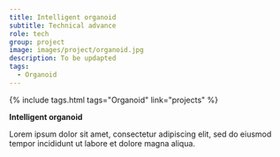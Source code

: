 ```yaml
---
title: Intelligent organoid
subtitle: Technical advance
role: tech
group: project
image: images/project/organoid.jpg
description: To be updapted
tags:
  - Organoid
---
```


{%
  include tags.html
  tags="Organoid"
  link="projects"
%}

<strong>Intelligent organoid</strong>

Lorem ipsum dolor sit amet, consectetur adipiscing elit, sed do eiusmod tempor incididunt ut labore et dolore magna aliqua.
